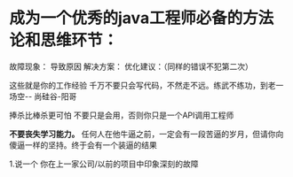 # 成为一个优秀的java工程师必备的方法论和思维环节：
故障现象：
导致原因
解决方案：
优化建议：（同样的错误不犯第二次）

这些就是你的工作经验
千万不要只会写代码，不然走不远。练武不练功，到老一场空-- 尚硅谷-阳哥

捧杀比棒杀更可怕
不要只是会用，否则你只是一个API调用工程师

**不要丧失学习能力。**
任何人在他牛逼之前，一定会有一段苦逼的岁月，但请你向傻逼一样的坚持。终于会有一个装逼的结果

1.说一个 你在上一家公司/以前的项目中印象深刻的故障

